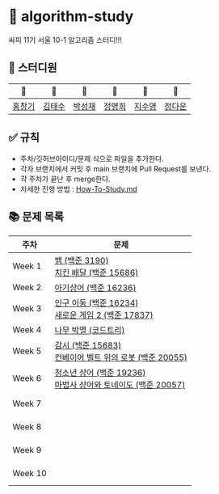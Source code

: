 # 🌟 algorithm-study

싸피 11기 서울 10-1 알고리즘 스터디!!!

## 🌱 스터디원

| 💠 | 🍎 |   🍐    | 🍈 | 🥑 | 🥔 |
| :--------: | :---------: |:-------:| :---------: | :---------: | :---------: |
| [홍창기](https://github.com/infikei) | [김태수](https://github.com/kimtaesoo99) | [박성재](https://github.com/qkrtjdwo5662) | [정명희](https://github.com/jmhee28) | [지수영](https://github.com/SooYoungJi) | [정다운](https://github.com/daunjeong824) |

## ✅ 규칙

- 주차/깃허브아이디/문제 식으로 파일을 추가한다.
- 각자 브랜치에서 커밋 후 main 브랜치에 Pull Request를 보낸다.
- 각 주차가 끝난 후 merge한다.
- 자세한 진행 방법 : [How-To-Study.md](https://github.com/SSAFY-10-1/algorithm-study/blob/main/How-To-Study.md)

## 📚 문제 목록

| 주차 | 문제 |
| ---- | ---- |
| Week 1 | [뱀 (백준 3190)](https://www.acmicpc.net/problem/3190) <br/> [치킨 배달 (백준 15686)](https://www.acmicpc.net/problem/15686) <br/> |
| Week 2 | [아기상어 (백준 16236)](https://www.acmicpc.net/problem/16236) <br/> |
| Week 3 | [인구 이동 (백준 16234)](https://www.acmicpc.net/problem/16234) <br/> [새로운 게임 2 (백준 17837)](https://www.acmicpc.net/problem/17837) <br/> |
| Week 4 | [나무 박멸 (코드트리)](https://www.codetree.ai/training-field/frequent-problems/problems/tree-kill-all) <br/> |
| Week 5 | [감시 (백준 15683)](https://acmicpc.net/problem/15683) <br/> [컨베이어 벨트 위의 로봇 (백준 20055)](https://acmicpc.net/problem/20055) <br/> |
| Week 6 | [청소년 상어 (백준 19236)](https://www.acmicpc.net/problem/19236) <br/> [마법사 상어와 토네이도 (백준 20057)](https://www.acmicpc.net/problem/20057) <br/> |
| Week 7 | []() <br/> []() <br/> |
| Week 8 | []() <br/> []() <br/> |
| Week 9 | []() <br/> []() <br/> |
| Week 10 | []() <br/> []() <br/> |
